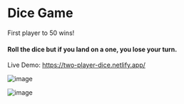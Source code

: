 # Dice Game 

First player to 50 wins! 

#### Roll the dice but if you land on a one, you lose your turn. 
Live Demo: 
https://two-player-dice.netlify.app/

![image](https://user-images.githubusercontent.com/80004058/125838749-ae287551-7874-45f7-8398-21a9e0b98306.png)


![image](https://user-images.githubusercontent.com/80004058/125838715-4d9a54a9-f3e8-4d61-b955-23fb43429973.png)
